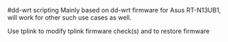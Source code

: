 #dd-wrt scripting
Mainly based on dd-wrt firmware for Asus RT-N13UB1, will work for other such use cases as well.

Use tplink to modify tplink firmware check(s) and to restore firmware